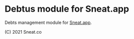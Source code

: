# Debtus module for Sneat.app

Debts management module for [Sneat.app](https://sneat.app).

(C) 2021 Sneat.co